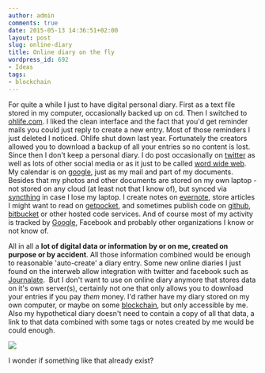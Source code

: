 ```yaml
---
author: admin
comments: true
date: 2015-05-13 14:36:51+02:00
layout: post
slug: online-diary
title: Online diary on the fly
wordpress_id: 692
- Ideas
tags:
- blockchain
---
```


For quite a while I just to have digital personal diary. First as a text file stored in my computer, occasionally backed up on cd. Then I switched to [ohlife.com](http://ohlife.com/). I liked the clean interface and the fact that you'd get reminder mails you could just reply to create a new entry. Most of those reminders I just deleted I noticed. Ohlife shut down last year. Fortunately the creators allowed you to download a backup of all your entries so no content is lost.
Since then I don't keep a personal diary. I do post occasionally on [twitter](https://twitter.com/gerbrandvd) as well as lots of other social media or as it just to be called [word wide web](https://en.wikipedia.org/wiki/World_Wide_Web). My calendar is on [google](https://www.google.com/calendar), just as my mail and part of my documents. Besides that my photos and other documents are stored on my own laptop - not stored on any cloud (at least not that I know of), but synced via [syncthing](https://syncthing.net/) in case I lose my laptop. I create notes on [evernote](https://evernote.com), store articles I might want to read on [getpocket](https://getpocket.com), and sometimes publish code on [github](https://github.com/), [bitbucket](https://bitbucket.org/) or other hosted code services. And of course most of my activity is tracked by [Google](https://maps.google.com/locationhistory), Facebook and probably other organizations I know or not know of.
<!-- more -->
All in all a **lot of digital data or information by or on me, created on purpose or by accident**. All those information combined would be enough to reasonable 'auto-create' a diary entry.
Some new online diaries I just found on the interweb allow integration with twitter and facebook such as [Journalate](https://journalate.com).  But I don't want to use on online diary anymore that stores data on it's own server(s), certainly not one that only allows you to download your entries if you pay _them_ money. I'd rather have my diary stored on my own computer, or maybe on some [blockchain](https://forum.ethereum.org/discussion/comment/4455/#Comment_4455), but only accessible by me. Also my hypothetical diary doesn't need to contain a copy of all that data, a link to that data combined with some tags or notes created by me would be could enough.

[![](https://www.gliffy.com/go/publish/image/8092749/L.png)](https://www.gliffy.com/go/publish/image/8092749/L.png)

I wonder if something like that already exist?
